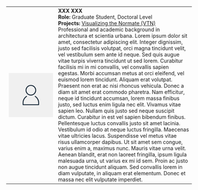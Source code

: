 
|                                                                                                                                                              |                                                                                                                                                                                                                                                                                                                                                                                                                                                                                                                                                                                                                                                                                                                                                                                                                                                                                                                                                                                                                                                                                                                                                                                                                                                                                                                                                                                                                                                                                       |
| :----------------------------------------------------------------------------------------------------------------------------------------------------------: | ------------------------------------------------------------------------------------------------------------------------------------------------------------------------------------------------------------------------------------------------------------------------------------------------------------------------------------------------------------------------------------------------------------------------------------------------------------------------------------------------------------------------------------------------------------------------------------------------------------------------------------------------------------------------------------------------------------------------------------------------------------------------------------------------------------------------------------------------------------------------------------------------------------------------------------------------------------------------------------------------------------------------------------------------------------------------------------------------------------------------------------------------------------------------------------------------------------------------------------------------------------------------------------------------------------------------------------------------------------------------------------------------------------------------------------------------------------------------------------- |
| <img src="./assets/avatar-150x150.png" style="width:120px; max-width:none; height:auto; display:inline-block; vertical-align:top;" alt="Alt text goes here"> | **XXX XXX**<br>**Role:** Graduate Student, Doctoral Level<br>**Projects:** [Visualizing the Normate (VTN)](https://example.com/vtn)<br>Professional and academic background in architectura et scientia urbana. Lorem ipsum dolor sit amet, consectetur adipiscing elit. Integer dignissim, justo sed facilisis volutpat, orci magna tincidunt velit, vel vestibulum sem ante id neque. Sed quis augue vitae turpis viverra tincidunt ut sed lorem. Curabitur facilisis mi in mi convallis, vel convallis sapien egestas. Morbi accumsan metus at orci eleifend, vel euismod lorem tincidunt. Aliquam erat volutpat.<br>Praesent non erat ac nisi rhoncus vehicula. Donec a diam sit amet erat commodo pharetra. Nam efficitur, neque id tincidunt accumsan, lorem massa finibus justo, sed luctus enim ligula nec elit. Vivamus vitae sapien leo. Nullam quis justo sed neque suscipit dictum. Curabitur in est vel sapien bibendum finibus. Pellentesque luctus convallis justo sit amet lacinia.<br>Vestibulum id odio at neque luctus fringilla. Maecenas vitae ultricies lacus. Suspendisse vel metus vitae risus ullamcorper dapibus. Ut sit amet sem congue, varius enim a, maximus nunc. Mauris vitae urna velit. Aenean blandit, erat non laoreet fringilla, ipsum ligula malesuada urna, ut varius ex mi id sem. Proin ac justo non augue tincidunt aliquam. Sed convallis lorem in diam vulputate, in aliquam erat elementum. Donec et massa nec elit vulputate imperdiet. |

